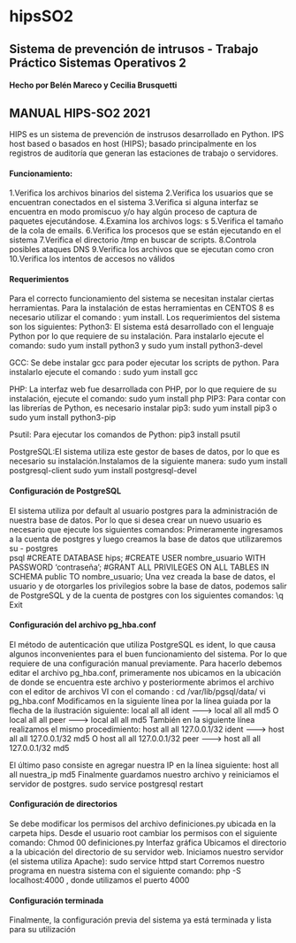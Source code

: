 # hipsSO2
## Sistema de prevención de intrusos - Trabajo Práctico Sistemas Operativos 2
#### Hecho por Belén Mareco y Cecilia Brusquetti

## MANUAL HIPS-SO2 2021
HIPS es un sistema de prevención de instrusos desarrollado en Python. IPS host based o basados en host (HIPS); basado principalmente en los registros de auditoría que generan las estaciones de trabajo o servidores.

#### Funcionamiento:
1.Verifica los archivos binarios del sistema
2.Verifica los usuarios que se encuentran conectados en el sistema
3.Verifica si alguna interfaz se encuentra en modo promiscuo y/o hay algún proceso de captura de paquetes ejecutándose.
4.Examina los archivos logs: s
5.Verifica el tamaño de la cola de emails.
6.Verifica los procesos que se están ejecutando en el sistema
7.Verifica el directorio /tmp en buscar de scripts. 
8.Controla posibles ataques DNS 
9.Verifica los archivos que se ejecutan como cron
10.Verifica los intentos de accesos no válidos

#### Requerimientos
Para el correcto funcionamiento del sistema se necesitan instalar ciertas herramientas. Para la instalación de estas herramientas en CENTOS 8 es necesario utilizar el comando : yum install.
Los requerimientos del sistema son los siguientes:
Python3: El sistema está desarrollado con el lenguaje Python por lo que requiere de su instalación. Para instalarlo ejecute el comando:  sudo yum install python3   y  sudo yum install python3-devel	

GCC:  Se debe instalar gcc para poder ejecutar los scripts de python. Para instalarlo ejecute el comando : sudo yum install gcc
 
PHP: La interfaz web fue desarrollada con PHP, por lo que requiere de su instalación, ejecute el comando: sudo yum install php
PIP3: Para contar con las librerías de Python, es necesario instalar pip3: sudo yum install pip3 o sudo yum install python3-pip

Psutil: Para ejecutar los comandos de Python: 
pip3 install psutil

PostgreSQL:El sistema utiliza este gestor de bases de datos, por lo que es necesario su instalación.Instalamos de la siguiente manera:
sudo yum install postgresql-client
sudo yum install postgresql-devel

#### Configuración de PostgreSQL
El sistema utiliza por default al usuario postgres para la administración de nuestra base de datos. Por lo que si desea crear un nuevo usuario es necesario que ejecute los siguientes comandos:
Primeramente ingresamos a la cuenta de postgres y luego creamos la base de datos que utilizaremos
su - postgres					
psql
#CREATE DATABASE hips;
#CREATE USER nombre_usuario WITH PASSWORD ‘contraseña’;
#GRANT ALL PRIVILEGES ON ALL TABLES IN SCHEMA public TO nombre_usuario;
Una vez creada la base de datos, el usuario y de otorgarles los privilegios sobre la base de datos, podemos salir de PostgreSQL y de la cuenta de postgres con los siguientes comandos:
\q
Exit
 
 
 
 
#### Configuración del archivo pg_hba.conf
El método de autenticación que utiliza PostgreSQL es ident, lo que causa algunos inconvenientes para el buen funcionamiento del sistema. Por lo que requiere de una configuración manual previamente.
Para hacerlo debemos editar el archivo pg_hba.conf, primeramente nos ubicamos en la ubicación de donde se encuentra este archivo y posteriormente abrimos el archivo con el editor de archivos VI con el comando :
cd /var/lib/pgsql/data/
vi pg_hba.conf
Modificamos en la siguiente línea por la línea guiada por la flecha de la ilustración siguiente:
 local all all ident  ---> local all all md5
O local all all peer  ---> local all all md5
También en la siguiente línea realizamos el mismo procedimiento:
host all all 127.0.0.1/32 ident ---> host all all 127.0.0.1/32 md5
O  host all all 127.0.0.1/32 peer ---> host all all 127.0.0.1/32 md5
 
El último paso consiste en agregar nuestra IP en la línea siguiente:
 host all all nuestra_ip md5
Finalmente guardamos nuestro archivo y reiniciamos el servidor de postgres.
sudo service postgresql restart
 
 
 
#### Configuración de directorios
Se debe modificar los permisos del archivo definiciones.py ubicada en la carpeta hips. Desde el usuario root cambiar los permisos con el siguiente comando:
Chmod 00 definiciones.py
Interfaz gráfica
Ubicamos el directorio a la ubicación del directorio de su servidor web.
Iniciamos nuestro servidor (el sistema utiliza Apache): sudo service httpd start
Corremos nuestro programa en nuestra sistema con el siguiente comando:
php -S localhost:4000 , donde utilizamos el puerto 4000
 
#### Configuración terminada
Finalmente, la configuración previa del sistema ya está terminada y lista para su utilización
